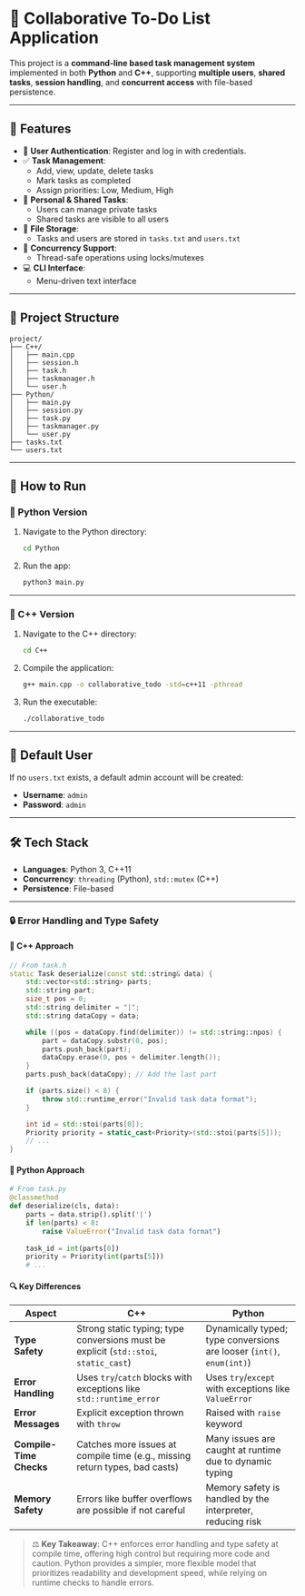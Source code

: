 # 📝 Collaborative To-Do List Application

This project is a **command-line based task management system** implemented in both **Python** and **C++**, supporting **multiple users**, **shared tasks**, **session handling**, and **concurrent access** with file-based persistence.

---

## 🌟 Features

- 🔐 **User Authentication**: Register and log in with credentials.
- ✅ **Task Management**:
  - Add, view, update, delete tasks
  - Mark tasks as completed
  - Assign priorities: Low, Medium, High
- 👤 **Personal & Shared Tasks**:
  - Users can manage private tasks
  - Shared tasks are visible to all users
- 💾 **File Storage**:
  - Tasks and users are stored in `tasks.txt` and `users.txt`
- 🧵 **Concurrency Support**:
  - Thread-safe operations using locks/mutexes
- 💻 **CLI Interface**:
  - Menu-driven text interface

---

## 📁 Project Structure

```
project/
├── C++/
│   ├── main.cpp
│   ├── session.h
│   ├── task.h
│   ├── taskmanager.h
│   └── user.h
├── Python/
│   ├── main.py
│   ├── session.py
│   ├── task.py
│   ├── taskmanager.py
│   └── user.py
├── tasks.txt
└── users.txt
```

---

## 🚀 How to Run

### 🐍 Python Version

1. Navigate to the Python directory:
   ```bash
   cd Python
   ```

2. Run the app:
   ```bash
   python3 main.py
   ```

---

### 🧾 C++ Version

1. Navigate to the C++ directory:
   ```bash
   cd C++
   ```

2. Compile the application:
   ```bash
   g++ main.cpp -o collaborative_todo -std=c++11 -pthread
   ```

3. Run the executable:
   ```bash
   ./collaborative_todo
   ```

---

## 👥 Default User

If no `users.txt` exists, a default admin account will be created:
- **Username**: `admin`
- **Password**: `admin`

---

## 🛠️ Tech Stack

- **Languages**: Python 3, C++11
- **Concurrency**: `threading` (Python), `std::mutex` (C++)
- **Persistence**: File-based

---

### 🔒 **Error Handling and Type Safety**

#### 🧱 C++ Approach

```cpp
// From task.h
static Task deserialize(const std::string& data) {
    std::vector<std::string> parts;
    std::string part;
    size_t pos = 0;
    std::string delimiter = "|";
    std::string dataCopy = data;

    while ((pos = dataCopy.find(delimiter)) != std::string::npos) {
        part = dataCopy.substr(0, pos);
        parts.push_back(part);
        dataCopy.erase(0, pos + delimiter.length());
    }
    parts.push_back(dataCopy); // Add the last part

    if (parts.size() < 8) {
        throw std::runtime_error("Invalid task data format");
    }

    int id = std::stoi(parts[0]);
    Priority priority = static_cast<Priority>(std::stoi(parts[5]));
    // ...
}
```

#### 🐍 Python Approach

```python
# From task.py
@classmethod
def deserialize(cls, data):
    parts = data.strip().split('|')
    if len(parts) < 8:
        raise ValueError("Invalid task data format")
    
    task_id = int(parts[0])
    priority = Priority(int(parts[5]))
    # ...
```

#### 🔍 Key Differences

| Aspect                | C++                                                | Python                                             |
|-----------------------|-----------------------------------------------------|----------------------------------------------------|
| **Type Safety**        | Strong static typing; type conversions must be explicit (`std::stoi`, `static_cast`) | Dynamically typed; type conversions are looser (`int()`, `enum(int)`) |
| **Error Handling**     | Uses `try`/`catch` blocks with exceptions like `std::runtime_error` | Uses `try`/`except` with exceptions like `ValueError` |
| **Error Messages**     | Explicit exception thrown with `throw` | Raised with `raise` keyword |
| **Compile-Time Checks**| Catches more issues at compile time (e.g., missing return types, bad casts) | Many issues are caught at runtime due to dynamic typing |
| **Memory Safety**      | Errors like buffer overflows are possible if not careful | Memory safety is handled by the interpreter, reducing risk |

> ⚖️ **Key Takeaway**: C++ enforces error handling and type safety at compile time, offering high control but requiring more code and caution. Python provides a simpler, more flexible model that prioritizes readability and development speed, while relying on runtime checks to handle errors.
